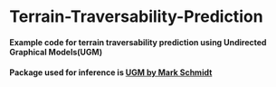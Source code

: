 # Terrain-Traversability-Prediction

#### Example code for terrain traversability prediction using Undirected Graphical Models(UGM)
#### Package used for inference is [UGM by Mark Schmidt](https://www.cs.ubc.ca/~schmidtm/Software/UGM.html)

